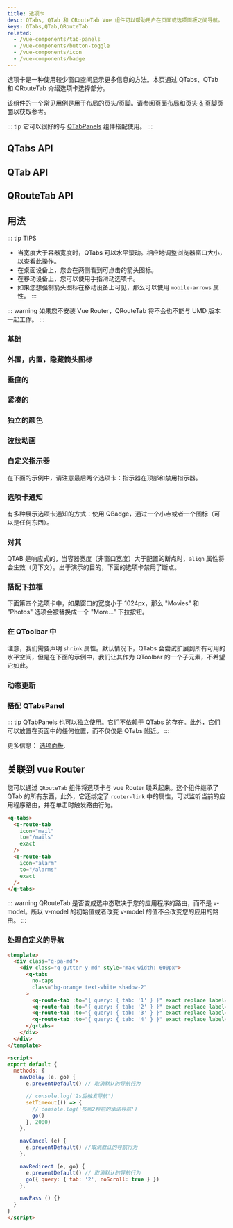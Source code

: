 ```yaml
---
title: 选项卡
desc: QTabs, QTab 和 QRouteTab Vue 组件可以帮助用户在页面或选项面板之间导航。
keys: QTabs,QTab,QRouteTab
related:
  - /vue-components/tab-panels
  - /vue-components/button-toggle
  - /vue-components/icon
  - /vue-components/badge
---
```


选项卡是一种使用较少窗口空间显示更多信息的方法。本页通过 QTabs、QTab 和 QRouteTab 介绍选项卡选择部分。

该组件的一个常见用例是用于布局的页头/页脚。请参阅[页面布局](/layout/layout)和[页头 & 页脚](/layout/header-and-footer#example--playing-with-qtabs)页面以获取参考。

::: tip
它可以很好的与 [QTabPanels](/vue-components/tab-panels) 组件搭配使用。
:::

## QTabs API

<doc-api file="QTabs" />

## QTab API

<doc-api file="QTab" />

## QRouteTab API

<doc-api file="QRouteTab" />

## 用法

::: tip TIPS
* 当宽度大于容器宽度时，QTabs 可以水平滚动。相应地调整浏览器窗口大小，以查看此操作。
* 在桌面设备上，您会在两侧看到可点击的箭头图标。
* 在移动设备上，您可以使用手指滑动选项卡。
* 如果您想强制箭头图标在移动设备上可见，那么可以使用 `mobile-arrows` 属性。
:::

::: warning
如果您不安装 Vue Router，QRouteTab 将不会也不能与 UMD 版本一起工作。
:::

### 基础

<doc-example title="基础" file="QTabs/Basic" />

### 外置，内置，隐藏箭头图标

<doc-example title="外置，内置，隐藏箭头图标" file="QTabs/ArrowsModifiers" />

### 垂直的

<doc-example title="垂直的 (搭配 QSplitter 示例)" file="QTabs/Vertical" />

### 紧凑的

<doc-example title="紧凑的" file="QTabs/Dense" />

### 独立的颜色

<doc-example title="独立的颜色" file="QTabs/IndividualColor" />

### 波纹动画

<doc-example title="禁用波纹和自定义波纹颜色" file="QTabs/Ripples" />

### 自定义指示器

在下面的示例中，请注意最后两个选项卡：指示器在顶部和禁用指示器。

<doc-example title="自定义指示器" file="QTabs/CustomIndicator" />

### 选项卡通知

有多种展示选项卡通知的方式：使用 QBadge，通过一个小点或者一个图标（可以是任何东西）。

<doc-example title="选项卡通知" file="QTabs/Notifying" />

### 对其


QTAB 是响应式的，当容器宽度（非窗口宽度）大于配置的断点时，`align` 属性将会生效（见下文）。出于演示的目的，下面的选项卡禁用了断点。

<doc-example title="对其" file="QTabs/Alignment" />

### 搭配下拉框

下面第四个选项卡中，如果窗口的宽度小于 1024px，那么 "Movies" 和 "Photos" 选项会被替换成一个 "More..." 下拉按钮。

<doc-example title="搭配下拉框" file="QTabs/Dropdown" />

### 在 QToolbar 中

注意，我们需要声明 `shrink` 属性。默认情况下，QTabs 会尝试扩展到所有可用的水平空间，但是在下面的示例中，我们让其作为 QToolbar 的一个子元素，不希望它如此。

<doc-example title="QToolbar 中的选项卡" file="QTabs/TabsInToolbar" />

### 动态更新

<doc-example title="动态选项卡" file="QTabs/DynamicTabs" />

### 搭配 QTabsPanel

::: tip
QTabPanels 也可以独立使用。它们不依赖于 QTabs 的存在。此外，它们可以放置在页面中的任何位置，而不仅仅是 QTabs 附近。
:::

<doc-example title="选项卡搭配选项面板" file="QTabs/TabsWithTabpanels" />

更多信息： [选项面板](/vue-components/tab-panels).

## 关联到 vue Router

您可以通过 `QRouteTab` 组件将选项卡与 vue Router 联系起来。这个组件继承了 QTab 的所有东西，此外，它还绑定了 `router-link` 中的属性，可以监听当前的应用程序路由，并在单击时触发路由行为。

```html
<q-tabs>
  <q-route-tab
    icon="mail"
    to="/mails"
    exact
  />
  <q-route-tab
    icon="alarm"
    to="/alarms"
    exact
  />
</q-tabs>
```

::: warning
QRouteTab 是否变成选中态取决于您的应用程序的路由，而不是 v-model。所以 v-model 的初始值或者改变 v-model 的值不会改变您的应用的路由。
:::

### 处理自定义的导航

```html
<template>
  <div class="q-pa-md">
    <div class="q-gutter-y-md" style="max-width: 600px">
      <q-tabs
        no-caps
        class="bg-orange text-white shadow-2"
      >
        <q-route-tab :to="{ query: { tab: '1' } }" exact replace label="2s 后选中" @click="navDelay" />
        <q-route-tab :to="{ query: { tab: '2' } }" exact replace label="不做任何事" @click="navCancel" />
        <q-route-tab :to="{ query: { tab: '3' } }" exact replace label="导航去第二个选项卡" @click="navRedirect" />
        <q-route-tab :to="{ query: { tab: '4' } }" exact replace label="立即导航" @click="navPass" />
      </q-tabs>
    </div>
  </div>
</template>

<script>
export default {
  methods: {
    navDelay (e, go) {
      e.preventDefault() // 取消默认的导航行为

      // console.log('2s后触发导航')
      setTimeout(() => {
        // console.log('按照2秒前的承诺导航')
        go()
      }, 2000)
    },

    navCancel (e) {
      e.preventDefault() //取消默认的导航行为
    },

    navRedirect (e, go) {
      e.preventDefault() // 取消默认的导航行为
      go({ query: { tab: '2', noScroll: true } })
    },

    navPass () {}
  }
}
</script>
```
